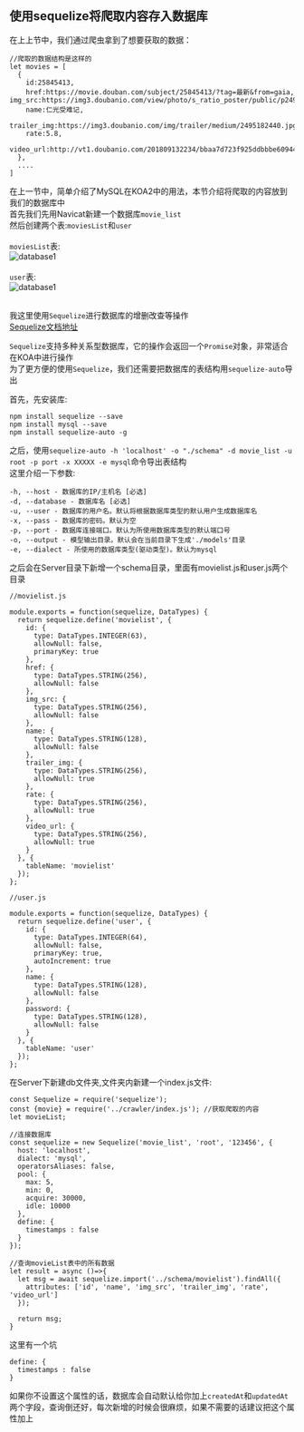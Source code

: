 ## 使用sequelize将爬取内容存入数据库

在上上节中，我们通过爬虫拿到了想要获取的数据：<br>
```
//爬取的数据结构是这样的
let movies = [
  {
    id:25845413,
    href:https://movie.douban.com/subject/25845413/?tag=最新&from=gaia,	img_src:https://img3.doubanio.com/view/photo/s_ratio_poster/public/p2492300510.jpg,	
    name:仁光受难记,
    trailer_img:https://img3.doubanio.com/img/trailer/medium/2495182440.jpg,
    rate:5.8,
    video_url:http://vt1.doubanio.com/201809132234/bbaa7d723f925ddbbbe60944366d02cf/view/movie/M/302200124.mp4,
  },
  ....
]
```
在上一节中，简单介绍了MySQL在KOA2中的用法，本节介绍将爬取的内容放到我们的数据库中<br>
首先我们先用Navicat新建一个数据库`movie_list`<br>
然后创建两个表:`moviesList`和`user`<br><br>
`moviesList`表:<br>
![database1](https://github.com/saitoChen/film_trailers/blob/master/pic/database/database6.png)<br><br>
`user`表:<br>
![database1](https://github.com/saitoChen/film_trailers/blob/master/pic/database/database7.png)<br><br>

我这里使用`Sequelize`进行数据库的增删改查等操作<br>
[Sequelize文档地址](http://www.nodeclass.com/api/sequelize.html#class-sequelize)<br>

`Sequelize`支持多种关系型数据库，它的操作会返回一个`Promise`对象，非常适合在KOA中进行操作<br>
为了更方便的使用`Sequelize`，我们还需要把数据库的表结构用`sequelize-auto`导出<br>

首先，先安装库:<br>
```
npm install sequelize --save
npm install mysql --save
npm install sequelize-auto -g
```
之后，使用`sequelize-auto -h 'localhost' -o "./schema" -d movie_list -u root -p port -x XXXXX -e mysql`命令导出表结构<br>
这里介绍一下参数:<br>
```
-h, --host - 数据库的IP/主机名 [必选]
-d, --database - 数据库名 [必选]
-u, --user - 数据库的用户名。默认将根据数据库类型的默认用户生成数据库名
-x, --pass - 数据库的密码。默认为空
-p, --port - 数据库连接端口。默认为所使用数据库类型的默认端口号
-o, --output - 模型输出目录。默认会在当前目录下生成'./models'目录
-e, --dialect - 所使用的数据库类型(驱动类型)。默认为mysql
```
之后会在Server目录下新增一个schema目录，里面有movielist.js和user.js两个目录<br>
```
//movielist.js

module.exports = function(sequelize, DataTypes) {
  return sequelize.define('movielist', {
    id: {
      type: DataTypes.INTEGER(63),
      allowNull: false,
      primaryKey: true
    },
    href: {
      type: DataTypes.STRING(256),
      allowNull: false
    },
    img_src: {
      type: DataTypes.STRING(256),
      allowNull: false
    },
    name: {
      type: DataTypes.STRING(128),
      allowNull: false
    },
    trailer_img: {
      type: DataTypes.STRING(256),
      allowNull: true
    },
    rate: {
      type: DataTypes.STRING(256),
      allowNull: true
    },
    video_url: {
      type: DataTypes.STRING(256),
      allowNull: true
    }
  }, {
    tableName: 'movielist'
  });
};
```
```
//user.js

module.exports = function(sequelize, DataTypes) {
  return sequelize.define('user', {
    id: {
      type: DataTypes.INTEGER(64),
      allowNull: false,
      primaryKey: true,
      autoIncrement: true
    },
    name: {
      type: DataTypes.STRING(128),
      allowNull: false
    },
    password: {
      type: DataTypes.STRING(128),
      allowNull: false
    }
  }, {
    tableName: 'user'
  });
};

```
在Server下新建db文件夹,文件夹内新建一个index.js文件:<br>
```
const Sequelize = require('sequelize');
const {movie} = require('../crawler/index.js'); //获取爬取的内容
let movieList;

//连接数据库
const sequelize = new Sequelize('movie_list', 'root', '123456', {
  host: 'localhost',
  dialect: 'mysql',
  operatorsAliases: false,
  pool: {
    max: 5,
    min: 0,
    acquire: 30000,
    idle: 10000
  },
  define: {
    timestamps : false
  }
});

//查询movieList表中的所有数据
let result = async ()=>{
  let msg = await sequelize.import('../schema/movielist').findAll({
    attributes: ['id', 'name', 'img_src', 'trailer_img', 'rate', 'video_url']
  });

  return msg;
}
```
这里有一个坑<br>
```
define: {
  timestamps : false
}
```
如果你不设置这个属性的话，数据库会自动默认给你加上`createdAt`和`updatedAt`两个字段，查询倒还好，每次新增的时候会很麻烦，如果不需要的话建议把这个属性加上
